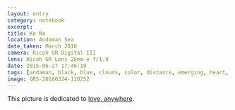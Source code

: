 ```yaml
--- 
layout: entry
category: notebook
excerpt:
title: Ko Ma
location: Andaman Sea
date_taken: March 2010
camera: Ricoh GR Digital III
lens: Ricoh GR Lens 28mm-e f/1.9
date: 2015-06-27 17:46:19
tags: [andaman, black, blue, clouds, color, distance, emerging, heart, horizon, island, light, ocean, orange, reflection, rock, sea, water, waves]
image: GRS-20100324-110252
---
```


This picture is dedicated to [love, anywhere](http://www.theguardian.com/society/2015/jun/26/gay-marriage-legal-supreme-court).